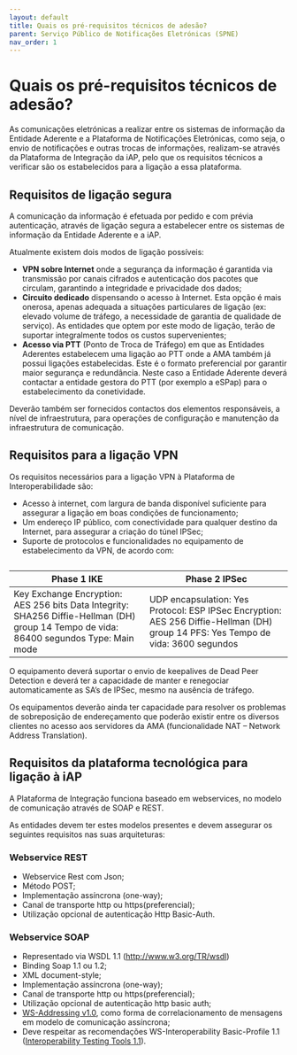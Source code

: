 ```yaml
---
layout: default
title: Quais os pré-requisitos técnicos de adesão?
parent: Serviço Público de Notificações Eletrónicas (SPNE)
nav_order: 1
---
```

# Quais os pré-requisitos técnicos de adesão?

As comunicações eletrónicas a realizar entre os sistemas de informação da Entidade Aderente e a Plataforma de Notificações Eletrónicas, como seja, o envio de notificações e outras trocas de informações, realizam-se através da Plataforma de Integração da iAP, pelo que os requisitos técnicos a verificar são os estabelecidos para a ligação a essa plataforma.

## Requisitos de ligação segura

A comunicação da informação é efetuada por pedido e com prévia autenticação, através de ligação segura a estabelecer entre os sistemas de informação da Entidade Aderente e a iAP.

Atualmente existem dois modos de ligação possíveis:

* **VPN sobre Internet** onde a segurança da informação é garantida via transmissão por canais cifrados e autenticação dos pacotes que circulam, garantindo a integridade e privacidade dos dados;
* **Circuito dedicado** dispensando o acesso à Internet. Esta opção é mais onerosa, apenas adequada a situações particulares de ligação (ex: elevado volume de tráfego, a necessidade de garantia de qualidade de serviço). As entidades que optem por este modo de ligação, terão de suportar integralmente todos os custos supervenientes;
* **Acesso via PTT** (Ponto de Troca de Tráfego) em que as Entidades Aderentes estabelecem uma ligação ao PTT onde a AMA também já possui ligações estabelecidas. Este é o formato preferencial por garantir maior segurança e redundância. Neste caso a Entidade Aderente deverá contactar a entidade gestora do PTT (por exemplo a eSPap) para o estabelecimento da conetividade.

Deverão também ser fornecidos contactos dos elementos responsáveis, a nível de infraestrutura, para operações de configuração e manutenção da infraestrutura de comunicação.

## Requisitos para a ligação VPN

Os requisitos necessários para a ligação VPN à Plataforma de Interoperabilidade são:

* Acesso à internet, com largura de banda disponível suficiente para assegurar a ligação em boas condições de funcionamento;
* Um endereço IP público, com conectividade para qualquer destino da Internet, para assegurar a criação do túnel IPSec;
* Suporte de protocolos e funcionalidades no equipamento de estabelecimento da VPN, de acordo com:


<table>
<caption></caption>
  <thead>
    <tr>
      <th>Phase 1 IKE</th>
      <th>Phase 2 IPSec</th>
    </tr>
  </thead>
  <tbody>
    <tr>
      <td>
        Key Exchange Encryption: AES 256 bits
        Data Integrity: SHA256
        Diffie-Hellman (DH) group 14
        Tempo de vida: 86400 segundos
        Type: Main mode
      </td>
      <td>
        UDP encapsulation: Yes
        Protocol: ESP
        IPSec Encryption: AES 256
        Diffie-Hellman (DH) group 14
        PFS: Yes
        Tempo de vida: 3600 segundos
      </td>
    </tr>
  </tbody>
</table>


O equipamento deverá suportar o envio de keepalives de Dead Peer Detection e deverá ter a capacidade de manter e renegociar automaticamente as SA’s de IPSec, mesmo na ausência de tráfego.

Os equipamentos deverão ainda ter capacidade para resolver os problemas de sobreposição de endereçamento que poderão existir entre os diversos clientes no acesso aos servidores da AMA (funcionalidade NAT – Network Address Translation).

## Requisitos da plataforma tecnológica para ligação à iAP

A Plataforma de Integração funciona baseado em webservices, no modelo de comunicação através de SOAP e REST.

As entidades devem ter estes modelos presentes e devem assegurar os seguintes requisitos nas suas arquiteturas:

### Webservice REST

* Webservice Rest com Json;
* Método POST;
* Implementação assíncrona (one-way);
* Canal de transporte http ou https(preferencial);
* Utilização opcional de autenticação Http Basic-Auth.

### Webservice SOAP

* Representado via WSDL 1.1 (http://www.w3.org/TR/wsdl)
* Binding Soap 1.1 ou 1.2;
* XML document-style;
* Implementação assíncrona (one-way);
* Canal de transporte http ou https(preferencial);
* Utilização opcional de autenticação http basic auth;
* [WS-Addressing v1.0](http://www.w3.org/TR/ws-addr-core/), como forma de correlacionamento de mensagens em modelo de comunicação assíncrona;
* Deve respeitar as recomendações WS-Interoperability Basic-Profile 1.1 ([Interoperability Testing Tools 1.1](http://www.ws-i.org/deliverables/testingtools.html)).
